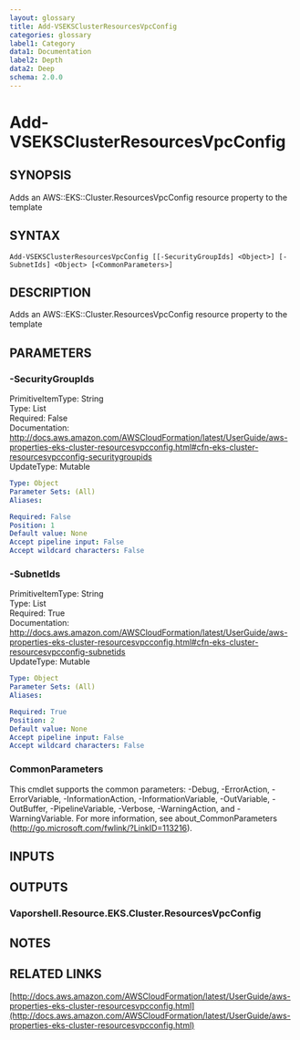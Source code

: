 ```yaml
---
layout: glossary
title: Add-VSEKSClusterResourcesVpcConfig
categories: glossary
label1: Category
data1: Documentation
label2: Depth
data2: Deep
schema: 2.0.0
---
```


# Add-VSEKSClusterResourcesVpcConfig

## SYNOPSIS
Adds an AWS::EKS::Cluster.ResourcesVpcConfig resource property to the template

## SYNTAX

```
Add-VSEKSClusterResourcesVpcConfig [[-SecurityGroupIds] <Object>] [-SubnetIds] <Object> [<CommonParameters>]
```

## DESCRIPTION
Adds an AWS::EKS::Cluster.ResourcesVpcConfig resource property to the template

## PARAMETERS

### -SecurityGroupIds
PrimitiveItemType: String    
Type: List    
Required: False    
Documentation: http://docs.aws.amazon.com/AWSCloudFormation/latest/UserGuide/aws-properties-eks-cluster-resourcesvpcconfig.html#cfn-eks-cluster-resourcesvpcconfig-securitygroupids    
UpdateType: Mutable

```yaml
Type: Object
Parameter Sets: (All)
Aliases:

Required: False
Position: 1
Default value: None
Accept pipeline input: False
Accept wildcard characters: False
```

### -SubnetIds
PrimitiveItemType: String    
Type: List    
Required: True    
Documentation: http://docs.aws.amazon.com/AWSCloudFormation/latest/UserGuide/aws-properties-eks-cluster-resourcesvpcconfig.html#cfn-eks-cluster-resourcesvpcconfig-subnetids    
UpdateType: Mutable

```yaml
Type: Object
Parameter Sets: (All)
Aliases:

Required: True
Position: 2
Default value: None
Accept pipeline input: False
Accept wildcard characters: False
```

### CommonParameters
This cmdlet supports the common parameters: -Debug, -ErrorAction, -ErrorVariable, -InformationAction, -InformationVariable, -OutVariable, -OutBuffer, -PipelineVariable, -Verbose, -WarningAction, and -WarningVariable.
For more information, see about_CommonParameters (http://go.microsoft.com/fwlink/?LinkID=113216).

## INPUTS

## OUTPUTS

### Vaporshell.Resource.EKS.Cluster.ResourcesVpcConfig

## NOTES

## RELATED LINKS

[http://docs.aws.amazon.com/AWSCloudFormation/latest/UserGuide/aws-properties-eks-cluster-resourcesvpcconfig.html](http://docs.aws.amazon.com/AWSCloudFormation/latest/UserGuide/aws-properties-eks-cluster-resourcesvpcconfig.html)

